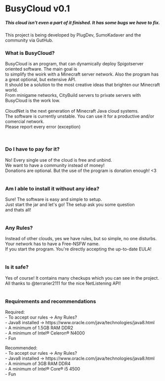 <h1>BusyCloud v0.1</h1>
<h5>This cloud isn't even a part of it finished. It has some bugs we have to fix.</h5>
<p>This project is being developed by PlugDev, SumoKadaver and the community via GutHub.</p>

<h3>What is BusyCloud?</h3>
<p>BusyCloud is an program, that can dynamically deploy Spigotserver oriented software. The main goal is<br>
to simplify the woirk with a Minecraft server network. Also the program has a great optional, but extensive API.<br>
It should be a solution to the most creative ideas that brighten our Minecraft world. <br>
From minigame networks, CityBuild servers to private servers with BusyCloud is the work low.<br>
<br>
CloudNet is the next generation of Minecraft Java cloud systems. <br>
The software is currently unstable. You can use it for a productive and/or comercial network.<br>
Please report every error (exception)</p>
<br>
<h3>Do I have to pay for it?</h3>
No! Every single use of the cloud is free and unbind.<br>
We want to have a community instead of money!<br>
Donations are optional. But the use of the program is donation enough! <3<br>
<br>
<h3>Am I able to install it without any idea?</h3>
Sure! The software is easy and simple to setup.<br>
Just start the jar and let's go! The setup ask you some question<br>
and thats all!<br>
<br>
<h3>Any Rules?</h3>
Instead of other clouds, yes we have rules, but so simple, no one disturbs.<br>
Your network has to have a Free-NSFW name. <br>
If you start the program. You're directly accepting the up-to-date EULA!<br>
<br>
<h3>Is it safe?</h3>
Yes of course! It contains many checkups which you can see in the project.<br>
All thanks to @terrarier2111 for the nice NetListening API!<br>
<br>
<h3>Requirements and recommendations</h3>
<p>Required:<br>
- To accept our rules -> Any Rules?<br>
- Java8 installed -> https://www.oracle.com/java/technologies/java8.html<br>
- A minimum of 1.5GB RAM DDR2<br>
- A minimum of Intel® Celeron® N4000<br>
- Fun</p>
<p>Recommended:<br>
- To accept our rules -> Any Rules?<br>
- Java8 installed -> https://www.oracle.com/java/technologies/java8.html<br>
- A minimum of 3GB RAM DDR4<br>
- A minimum of Intel® Core® i5 4500<br>
- Fun</p>
